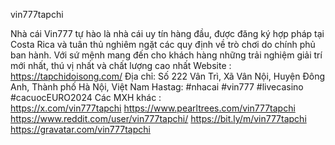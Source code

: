 vin777tapchi

Nhà cái Vin777 tự hào là nhà cái uy tín hàng đầu, được đăng ký hợp pháp tại Costa Rica và tuân thủ nghiêm ngặt các quy định về trò chơi do chính phủ ban hành. Với sứ mệnh mang đến cho khách hàng những trải nghiệm giải trí mới nhất, thú vị nhất và chất lượng cao nhất
Website : https://tapchidoisong.com/
Địa chỉ: Số 222 Vân Trì, Xã Vân Nội, Huyện Đông Anh, Thành phố Hà Nội, Việt Nam
Hastag: #nhacai #vin777 #livecasino #cacuocEURO2024
Các MXH khác :  
https://x.com/vin777tapchi
https://www.pearltrees.com/vin777tapchi
https://www.reddit.com/user/vin777tapchi/
https://bit.ly/m/vin777tapchi
https://gravatar.com/vin777tapchi
